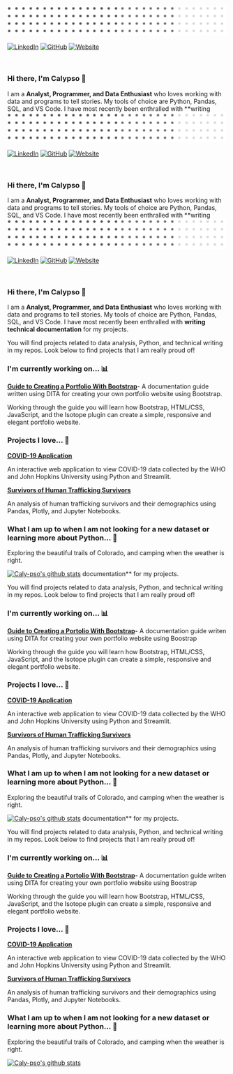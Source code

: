 ![banner](https://github.com/caly-pso/caly-pso/blob/main/header.png)

[![LinkedIn](https://img.shields.io/badge/LinkedIn-calypsorynkowski-blue?style=flat-square&logo=linkedin)](https://www.linkedin.com/in/calypsorynkowski/)
[![GitHub](https://img.shields.io/badge/GitHub-caly--pso-lightgrey?style=flat-square&logo=github)](https://github.com/caly-pso)
[![Website](https://img.shields.io/badge/Website-caly--pso.github.io-brightgreen?style=flat-square)](https://caly-pso.github.io/)
<!-- [![Twitter](https://img.shields.io/twitter/follow/caly-pso?style=flat-square&logo=twitter)](https://twitter.com/caly-pso)
[![Medium](https://img.shields.io/badge/Medium-caly-pso-green?style=flat-square&logo=medium)](https://medium.com/@caly-pso) -->
</br>

### Hi there, I'm Calypso 🙌 

I am a **Analyst, Programmer, and Data Enthusiast** who loves working with data and programs to tell stories. My tools of choice are Python, Pandas, SQL, and VS Code. I have most recently been enthralled with **writing ![banner](https://github.com/caly-pso/caly-pso/blob/main/header.png)

[![LinkedIn](https://img.shields.io/badge/LinkedIn-calypsorynkowski-blue?style=flat-square&logo=linkedin)](https://www.linkedin.com/in/calypsorynkowski/)
[![GitHub](https://img.shields.io/badge/GitHub-caly--pso-lightgrey?style=flat-square&logo=github)](https://github.com/caly-pso)
[![Website](https://img.shields.io/badge/Website-caly--pso.github.io-brightgreen?style=flat-square)](https://caly-pso.github.io/)
<!-- [![Twitter](https://img.shields.io/twitter/follow/caly-pso?style=flat-square&logo=twitter)](https://twitter.com/caly-pso)
[![Medium](https://img.shields.io/badge/Medium-caly-pso-green?style=flat-square&logo=medium)](https://medium.com/@caly-pso) -->
</br>

### Hi there, I'm Calypso 🙌 

I am a **Analyst, Programmer, and Data Enthusiast** who loves working with data and programs to tell stories. My tools of choice are Python, Pandas, SQL, and VS Code. I have most recently been enthralled with **writing ![banner](https://github.com/caly-pso/caly-pso/blob/main/header.png)

[![LinkedIn](https://img.shields.io/badge/LinkedIn-calypsorynkowski-blue?style=flat-square&logo=linkedin)](https://www.linkedin.com/in/calypsorynkowski/)
[![GitHub](https://img.shields.io/badge/GitHub-caly--pso-lightgrey?style=flat-square&logo=github)](https://github.com/caly-pso)
[![Website](https://img.shields.io/badge/Website-caly--pso.github.io-brightgreen?style=flat-square)](https://caly-pso.github.io/)
<!-- [![Twitter](https://img.shields.io/twitter/follow/caly-pso?style=flat-square&logo=twitter)](https://twitter.com/caly-pso)
[![Medium](https://img.shields.io/badge/Medium-caly-pso-green?style=flat-square&logo=medium)](https://medium.com/@caly-pso) -->
</br>

### Hi there, I'm Calypso 🙌 

I am a **Analyst, Programmer, and Data Enthusiast** who loves working with data and programs to tell stories. My tools of choice are Python, Pandas, SQL, and VS Code. I have most recently been enthralled with **writing technical documentation** for my projects.

You will find projects related to data analysis, Python, and technical writing in my repos. Look below to find projects that I am really proud of!

### I'm currently working on... 📊

[**Guide to Creating a Portfolio With Bootstrap**](https://github.com/caly-pso/websiteCreation_inDITA)- A documentation guide written using DITA for creating your own portfolio website using Bootstrap.

Working through the guide you will learn how Bootstrap, HTML/CSS, JavaScript, and the Isotope plugin can create a simple, responsive and elegant portfolio website.

### Projects I love... 🌟

[**COVID-19 Application**](https://github.com/caly-pso/covid_app) <!--![Stars](https://img.shields.io/github/stars/caly-pso/covid-app?style=flat-square)-->

An interactive web application to view COVID-19 data collected by the WHO and John Hopkins University using Python and Streamlit. 

[**Survivors of Human Trafficking Survivors**](https://github.com/caly-pso/EDA_trafficking_survivors) <!--![Stars](https://img.shields.io/github/stars/caly-pso/EDA_trafficking_survivors?style=flat-square)-->

An analysis of human trafficking survivors and their demographics using Pandas, Plotly, and Jupyter Notebooks. 

### What I am up to when I am not looking for a new dataset or learning more about Python... 🌄 

Exploring the beautiful trails of Colorado, and camping when the weather is right.

<!--### Stats-->

[![Caly-pso's github stats](https://github-readme-stats.vercel.app/api?username=caly-pso)](https://github.com/anuraghazra/github-readme-stats)
 documentation** for my projects.

You will find projects related to data analysis, Python, and technical writing in my repos. Look below to find projects that I am really proud of!

### I'm currently working on... 📊

[**Guide to Creating a Portolio With Bootstrap**](https://github.com/caly-pso/websiteCreation_inDITA)- A documentation guide writen using DITA for creating your own portfolio website using Boostrap

Working through the guide you will learn how Bootstrap, HTML/CSS, JavaScript, and the Isotope plugin can create a simple, responsive and elegant portfolio website.

### Projects I love... 🌟

[**COVID-19 Application**](https://github.com/caly-pso/covid_app) <!--![Stars](https://img.shields.io/github/stars/caly-pso/covid-app?style=flat-square)-->

An interactive web application to view COVID-19 data collected by the WHO and John Hopkins University using Python and Streamlit. 

[**Survivors of Human Trafficking Survivors**](https://github.com/caly-pso/EDA_trafficking_survivors) <!--![Stars](https://img.shields.io/github/stars/caly-pso/EDA_trafficking_survivors?style=flat-square)-->

An analysis of human trafficking survivors and their demographics using Pandas, Plotly, and Jupyter Notebooks. 

### What I am up to when I am not looking for a new dataset or learning more about Python... 🌄 

Exploring the beautiful trails of Colorado, and camping when the weather is right.

<!--### Stats-->

[![Caly-pso's github stats](https://github-readme-stats.vercel.app/api?username=caly-pso)](https://github.com/anuraghazra/github-readme-stats)
 documentation** for my projects.

You will find projects related to data analysis, Python, and technical writing in my repos. Look below to find projects that I am really proud of!

### I'm currently working on... 📊

[**Guide to Creating a Portolio With Bootstrap**](https://github.com/caly-pso/websiteCreation_inDITA)- A documentation guide writen using DITA for creating your own portfolio website using Boostrap

Working through the guide you will learn how Bootstrap, HTML/CSS, JavaScript, and the Isotope plugin can create a simple, responsive and elegant portfolio website.

### Projects I love... 🌟

[**COVID-19 Application**](https://github.com/caly-pso/covid_app) <!--![Stars](https://img.shields.io/github/stars/caly-pso/covid-app?style=flat-square)-->

An interactive web application to view COVID-19 data collected by the WHO and John Hopkins University using Python and Streamlit. 

[**Survivors of Human Trafficking Survivors**](https://github.com/caly-pso/EDA_trafficking_survivors) <!--![Stars](https://img.shields.io/github/stars/caly-pso/EDA_trafficking_survivors?style=flat-square)-->

An analysis of human trafficking survivors and their demographics using Pandas, Plotly, and Jupyter Notebooks. 

### What I am up to when I am not looking for a new dataset or learning more about Python... 🌄 

Exploring the beautiful trails of Colorado, and camping when the weather is right.

<!--### Stats-->

[![Caly-pso's github stats](https://github-readme-stats.vercel.app/api?username=caly-pso)](https://github.com/anuraghazra/github-readme-stats)
